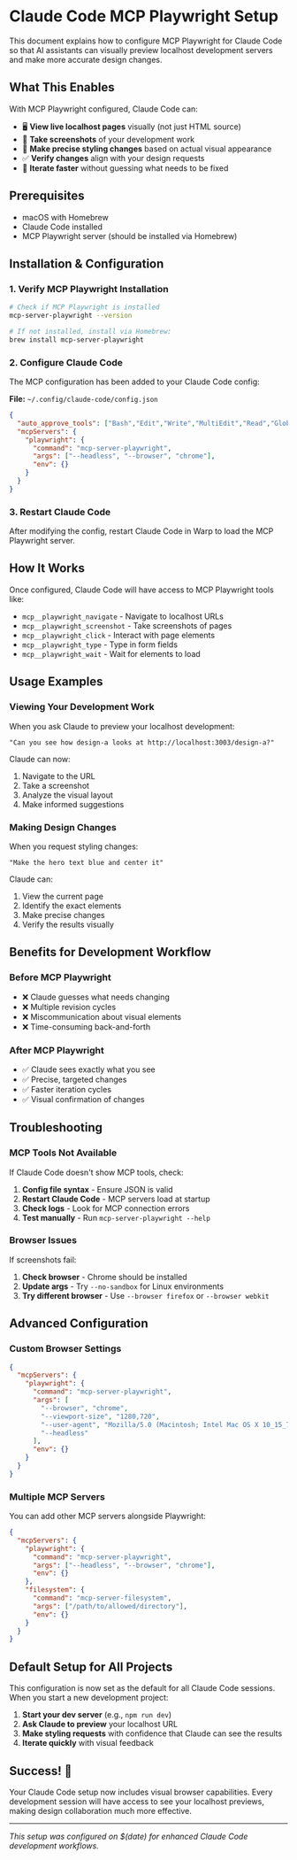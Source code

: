 # Claude Code MCP Playwright Setup

This document explains how to configure MCP Playwright for Claude Code so that AI assistants can visually preview localhost development servers and make more accurate design changes.

## What This Enables

With MCP Playwright configured, Claude Code can:
- 🖥️ **View live localhost pages** visually (not just HTML source)
- 📸 **Take screenshots** of your development work
- 🎯 **Make precise styling changes** based on actual visual appearance
- ✅ **Verify changes** align with your design requests
- 🔄 **Iterate faster** without guessing what needs to be fixed

## Prerequisites

- macOS with Homebrew
- Claude Code installed
- MCP Playwright server (should be installed via Homebrew)

## Installation & Configuration

### 1. Verify MCP Playwright Installation

```bash
# Check if MCP Playwright is installed
mcp-server-playwright --version

# If not installed, install via Homebrew:
brew install mcp-server-playwright
```

### 2. Configure Claude Code

The MCP configuration has been added to your Claude Code config:

**File:** `~/.config/claude-code/config.json`

```json
{
  "auto_approve_tools": ["Bash","Edit","Write","MultiEdit","Read","Glob","Grep","WebFetch","TodoWrite","NotebookEdit"],
  "mcpServers": {
    "playwright": {
      "command": "mcp-server-playwright",
      "args": ["--headless", "--browser", "chrome"],
      "env": {}
    }
  }
}
```

### 3. Restart Claude Code

After modifying the config, restart Claude Code in Warp to load the MCP Playwright server.

## How It Works

Once configured, Claude Code will have access to MCP Playwright tools like:

- `mcp__playwright_navigate` - Navigate to localhost URLs
- `mcp__playwright_screenshot` - Take screenshots of pages
- `mcp__playwright_click` - Interact with page elements
- `mcp__playwright_type` - Type in form fields
- `mcp__playwright_wait` - Wait for elements to load

## Usage Examples

### Viewing Your Development Work

When you ask Claude to preview your localhost development:

```
"Can you see how design-a looks at http://localhost:3003/design-a?"
```

Claude can now:
1. Navigate to the URL
2. Take a screenshot
3. Analyze the visual layout
4. Make informed suggestions

### Making Design Changes

When you request styling changes:

```
"Make the hero text blue and center it"
```

Claude can:
1. View the current page
2. Identify the exact elements
3. Make precise changes
4. Verify the results visually

## Benefits for Development Workflow

### Before MCP Playwright
- ❌ Claude guesses what needs changing
- ❌ Multiple revision cycles
- ❌ Miscommunication about visual elements
- ❌ Time-consuming back-and-forth

### After MCP Playwright
- ✅ Claude sees exactly what you see
- ✅ Precise, targeted changes
- ✅ Faster iteration cycles
- ✅ Visual confirmation of changes

## Troubleshooting

### MCP Tools Not Available

If Claude Code doesn't show MCP tools, check:

1. **Config file syntax** - Ensure JSON is valid
2. **Restart Claude Code** - MCP servers load at startup
3. **Check logs** - Look for MCP connection errors
4. **Test manually** - Run `mcp-server-playwright --help`

### Browser Issues

If screenshots fail:

1. **Check browser** - Chrome should be installed
2. **Update args** - Try `--no-sandbox` for Linux environments
3. **Try different browser** - Use `--browser firefox` or `--browser webkit`

## Advanced Configuration

### Custom Browser Settings

```json
{
  "mcpServers": {
    "playwright": {
      "command": "mcp-server-playwright",
      "args": [
        "--browser", "chrome",
        "--viewport-size", "1280,720",
        "--user-agent", "Mozilla/5.0 (Macintosh; Intel Mac OS X 10_15_7)",
        "--headless"
      ],
      "env": {}
    }
  }
}
```

### Multiple MCP Servers

You can add other MCP servers alongside Playwright:

```json
{
  "mcpServers": {
    "playwright": {
      "command": "mcp-server-playwright",
      "args": ["--headless", "--browser", "chrome"],
      "env": {}
    },
    "filesystem": {
      "command": "mcp-server-filesystem",
      "args": ["/path/to/allowed/directory"],
      "env": {}
    }
  }
}
```

## Default Setup for All Projects

This configuration is now set as the default for all Claude Code sessions. When you start a new development project:

1. **Start your dev server** (e.g., `npm run dev`)
2. **Ask Claude to preview** your localhost URL
3. **Make styling requests** with confidence that Claude can see the results
4. **Iterate quickly** with visual feedback

## Success! 🎉

Your Claude Code setup now includes visual browser capabilities. Every development session will have access to see your localhost previews, making design collaboration much more effective.

---

*This setup was configured on $(date) for enhanced Claude Code development workflows.*